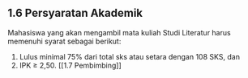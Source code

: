 ## 1.6 Persyaratan Akademik
Mahasiswa yang akan mengambil mata kuliah Studi Literatur harus memenuhi syarat sebagai berikut:
1. Lulus minimal 75% dari total sks atau setara dengan 108 SKS, dan
2. IPK ≥ 2,50.
[[1.7 Pembimbing]]